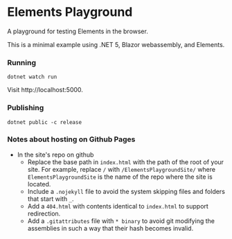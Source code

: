 # Elements Playground
A playground for testing Elements in the browser.

This is a minimal example using .NET 5, Blazor webassembly, and Elements.

### Running
`dotnet watch run`

Visit http://localhost:5000.

### Publishing
`dotnet public -c release`

### Notes about hosting on Github Pages
- In the site's repo on github
  - Replace the base path in `index.html` with the path of the root of your site. For example, replace `/` with `/ElementsPlaygroundSite/` where `ElementsPlaygroundSite` is the name of the repo where the site is located.
  - Include a `.nojekyll` file to avoid the system skipping files and folders that start with `_`.
  - Add a `404.html` with contents identical to `index.html` to support redirection.
  - Add a `.gitattributes` file with `* binary` to avoid git modifying the assemblies in such a way that their hash becomes invalid.